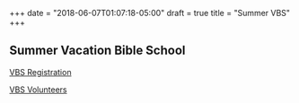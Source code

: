 +++
date = "2018-06-07T01:07:18-05:00"
draft = true
title = "Summer VBS"
+++

## Summer Vacation Bible School

[VBS Registration](https://goo.gl/forms/QW4hcl9VGQMg0xih2)

[VBS Volunteers](https://goo.gl/forms/a39xMYLSc9mGDS1i2)
